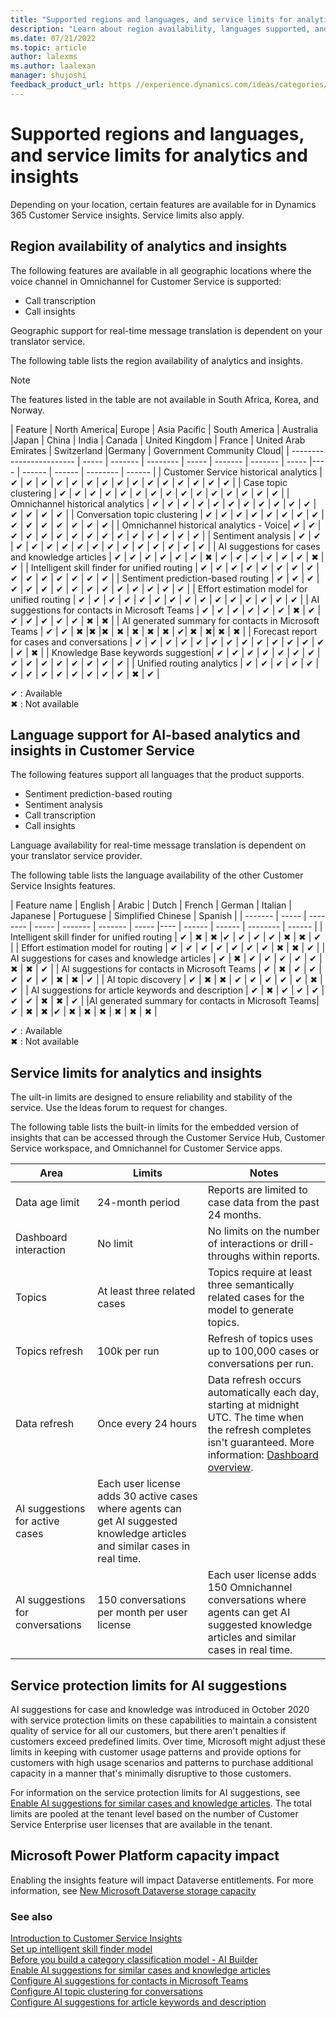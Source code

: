 ```yaml
---
title: "Supported regions and languages, and service limits for analytics and insights | MicrosoftDocs"
description: "Learn about region availability, languages supported, and service limits for analytics and insights."
ms.date: 07/21/2022
ms.topic: article
author: lalexms
ms.author: laalexan
manager: shujoshi
feedback_product_url: https //experience.dynamics.com/ideas/categories/list/?category=a7f4a807-de3b-eb11-a813-000d3a579c38&forum=b68e50a6-88d9-e811-a96b-000d3a1be7ad
---
```


# Supported regions and languages, and service limits for analytics and insights

Depending on your location, certain features are available for in Dynamics 365 Customer Service insights. Service limits also apply.

## Region availability of analytics and insights

The following features are available in all geographic locations where the voice channel in Omnichannel for Customer Service is supported:
- Call transcription
- Call insights

Geographic support for real-time message translation is dependent on your translator service.

The following table lists the region availability of analytics and insights.

> [!NOTE]
> The features listed in the table are not available in South Africa, Korea, and Norway.

| Feature | North America| Europe | Asia Pacific | South America | Australia |Japan | China | India | Canada | United Kingdom | France | United Arab Emirates | Switzerland |Germany | Government Community Cloud|
| ------------------------ | ----- | ------- | -------- | ----- | ------- | ------- | ----- |---- | ------ | ------ | -------- | ------ | 
| Customer Service historical analytics | ✔ | ✔ | ✔ | ✔ | ✔ | ✔ | ✔ | ✔ | ✔ | ✔ | ✔ | ✔ | ✔ | ✔ | ✔ |
| Case topic clustering | ✔ | ✔ | ✔ | ✔ | ✔ | ✔ | ✔ | ✔ | ✔ | ✔ | ✔ | ✔ | ✔ | ✔ | ✔ |
| Omnichannel historical analytics | ✔ | ✔ | ✔ | ✔ | ✔ | ✔ |  ✔ | ✔ | ✔ | ✔ | ✔ | ✔ | ✔ | ✔ | ✔ |
| Conversation topic clustering | ✔ | ✔ | ✔ | ✔ | ✔ | ✔ | ✔ | ✔ | ✔ | ✔ | ✔ | ✔ | ✔ | ✔ | ✔ |
| Omnichannel historical analytics - Voice| ✔ | ✔ | ✔ | ✔ | ✔ | ✔ | ✔ | ✔ | ✔ | ✔ | ✔ | ✔ | ✔ | ✔ | ✔ |
| Sentiment analysis | ✔ | ✔ | ✔ | ✔ | ✔ | ✔ |  ✔ | ✔ | ✔ | ✔ | ✔ | ✔ | ✔ | ✔ | ✔ |
| AI suggestions for cases and knowledge articles | ✔ | ✔ | ✔ | ✔ | ✔ | ✔ | ✖ | ✔ | ✔ | ✔ | ✔ | ✔ | ✔ | ✖ | ✔ |
| Intelligent skill finder for unified routing | ✔ | ✔ | ✔ | ✔ | ✔ | ✔ | ✔ | ✔ | ✔ | ✔ | ✔ | ✔ | ✔ | ✔ | ✔ |
| Sentiment prediction-based routing | ✔ | ✔ | ✔ | ✔ | ✔ | ✔ | ✔ | ✔ | ✔ | ✔ | ✔ | ✔ | ✔ | ✔ | ✔ |
| Effort estimation model for unified routing | ✔ | ✔ | ✔ | ✔ | ✔ | ✔ |  ✔ | ✔ | ✔ | ✔ | ✔ | ✔ | ✔ | ✔ | ✔ |
| AI suggestions for contacts in Microsoft Teams | ✔ | ✔ | ✔ | ✔ | ✔ | ✔ | ✖ | ✔ | ✔ | ✔ | ✔ | ✔ | ✔ | ✖ | ✖ |
| AI generated summary for contacts in Microsoft Teams | ✔ | ✔ | ✖ |✖ |✖ | ✖ | ✖ | ✖ | ✖ | ✔| ✖ | ✖| ✖ | ✖ |
| Forecast report for cases and conversations | ✔ | ✔ | ✔ | ✔ | ✔ | ✔ | ✔ | ✔ | ✔ | ✔ | ✔ | ✔ | ✔ | ✔ | ✖ |
| Knowledge Base keywords suggestion| ✔ | ✔ | ✔ | ✔ | ✔ | ✔ | ✔ | ✔ | ✔ | ✔ | ✔ | ✔ | ✔ | ✔  | ✔ | 
| Unified routing analytics | ✔ | ✔ | ✔ | ✔ | ✔ | ✔ | ✔ | ✔  | ✔ | ✔ | ✔ | ✔ | ✔ | ✖ | ✔ |

✔ : Available  
✖ : Not available

## Language support for AI-based analytics and insights in Customer Service

The following features support all languages that the product supports.

- Sentiment prediction-based routing
- Sentiment analysis
- Call transcription
- Call insights

Language availability for real-time message translation is dependent on your translator service provider.

The following table lists the language availability of the other Customer Service Insights features.

| Feature name | English | Arabic | Dutch | French | German | Italian | Japanese | Portuguese | Simplified Chinese | Spanish |
| ------- | ----- | -------- | ----- | ------- | ------- | ----- |---- | ------ | ------ | -------- | ------ | 
| Intelligent skill finder for unified routing | ✔ | ✖ | ✖ |✔ | ✔ | ✔ | ✔ | ✖ | ✖ | ✔ |
| Effort estimation model for routing | ✔ | ✔ | ✔ | ✔ | ✔ | ✔ | ✔ | ✖ | ✖ | ✔ |
| AI suggestions for cases and knowledge articles | ✔ | ✖ | ✔ | ✔ | ✔ | ✔ | ✔ | ✖ | ✖ | ✔ |
| AI suggestions for contacts in Microsoft Teams | ✔ | ✖ | ✔ | ✔ | ✔ | ✔ | ✔ | ✖ | ✖ | ✔ |
| AI topic discovery | ✔ | ✖ | ✖ | ✔ | ✔ | ✔ | ✔ | ✔ | ✖ | ✔ |
| AI suggestions for article keywords and description |  ✔ | ✖ | ✔ | ✔ | ✔ | ✔ | ✔ | ✖ | ✖ | ✔ |
|AI generated summary for contacts in Microsoft Teams|  ✔ | ✖ | ✖ |✔ | ✖ | ✖ | ✖ | ✖ | ✖ | ✖ |

✔ : Available  
✖ : Not available


## Service limits for analytics and insights

The uilt-in limits are designed to ensure reliability and stability of the service. Use the Ideas forum to request for changes.

The following table lists the built-in limits for the embedded version of insights that can be accessed through the Customer Service Hub, Customer Service workspace, and Omnichannel for Customer Service apps.

| Area | Limits | Notes |
| ------------ | ------------- | ----------------- |
| Data age limit | 24-month period | Reports are limited to case data from the past 24 months. |
| Dashboard interaction | No limit | No limits on the number of interactions or drill-throughs within reports. |
| Topics | At least three related cases | Topics require at least three semantically related cases for the model to generate topics. |
| Topics refresh | 100k per run | Refresh of topics uses up to 100,000 cases or conversations per run. |
| Data refresh | Once every 24 hours | Data refresh occurs automatically each day, starting at midnight UTC. The time when the refresh completes isn't guaranteed. More information: [Dashboard overview](customer-service-analytics-insights-csh.md). |
| AI suggestions for active cases | Each user license adds 30 active cases where agents can get AI suggested knowledge articles and similar cases in real time. |
| AI suggestions for conversations | 150 conversations per month per user license | Each user license adds 150 Omnichannel conversations where agents can get AI suggested knowledge articles and similar cases in real time. |

## Service protection limits for AI suggestions

AI suggestions for case and knowledge was introduced in October 2020 with service protection limits on these capabilities to maintain a consistent quality of service for all our customers, but there aren't penalties if customers exceed predefined limits. Over time, Microsoft might adjust these limits in keeping with customer usage patterns and provide options for customers with high usage scenarios and patterns to purchase additional capacity in a manner that's minimally disruptive to those customers.

For information on the service protection limits for AI suggestions, see [Enable AI suggestions for similar cases and knowledge articles](csw-enable-ai-suggested-cases-knowledge-articles.md). The total limits are pooled at the tenant level based on the number of Customer Service Enterprise user licenses that are available in the tenant.

## Microsoft Power Platform capacity impact

Enabling the insights feature will impact Dataverse entitlements. For more information, see [New Microsoft Dataverse storage capacity](/power-platform/admin/capacity-storage)

### See also

[Introduction to Customer Service Insights](introduction-customer-service-analytics.md)<br>
[Set up intelligent skill finder model](set-up-skill-based-routing.md#set-up-intelligent-skill-finder-model)<br> 
[Before you build a category classification model - AI Builder](/ai-builder/before-you-build-text-classification-model)<br>
[Enable AI suggestions for similar cases and knowledge articles](csw-enable-ai-suggested-cases-knowledge-articles.md)<br>
[Configure AI suggestions for contacts in Microsoft Teams](configure-teams-collaboration.md)<br>
[Configure AI topic clustering for conversations](ai-topic-clustering-conversations.md)<br>
[Configure AI suggestions for article keywords and description](configure-ai-suggested-article-keywords-description.md)


